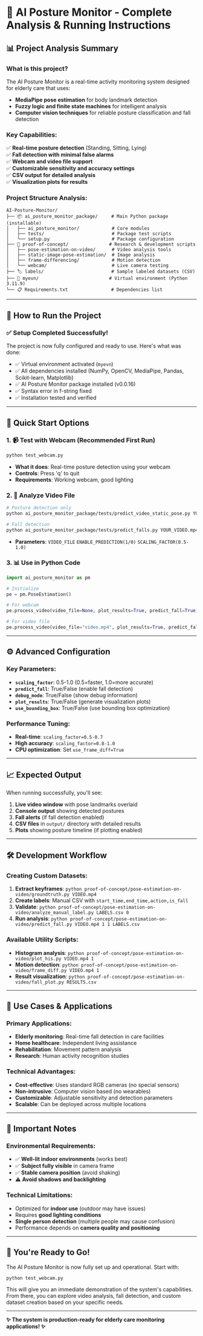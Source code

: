 # 🤖 AI Posture Monitor - Complete Analysis & Running Instructions

## 📊 **Project Analysis Summary**

### **What is this project?**
The AI Posture Monitor is a real-time activity monitoring system designed for elderly care that uses:
- **MediaPipe pose estimation** for body landmark detection
- **Fuzzy logic and finite state machines** for intelligent analysis  
- **Computer vision techniques** for reliable posture classification and fall detection

### **Key Capabilities:**
✅ **Real-time posture detection** (Standing, Sitting, Lying)  
✅ **Fall detection with minimal false alarms**  
✅ **Webcam and video file support**  
✅ **Customizable sensitivity and accuracy settings**  
✅ **CSV output for detailed analysis**  
✅ **Visualization plots for results**  

### **Project Structure Analysis:**
```
AI-Posture-Monitor/
├── 📦 ai_posture_monitor_package/     # Main Python package (installable)
│   ├── ai_posture_monitor/            # Core modules
│   ├── tests/                         # Package test scripts
│   └── setup.py                       # Package configuration
├── 🔬 proof-of-concept/               # Research & development scripts
│   ├── pose-estimation-on-video/      # Video analysis tools
│   ├── static-image-pose-estimation/  # Image analysis
│   ├── frame-differencing/            # Motion detection
│   └── webcam/                        # Live camera testing
├── 🏷️ labels/                         # Sample labeled datasets (CSV)
├── 🐍 myevn/                          # Virtual environment (Python 3.11.9)
└── 📋 Requirements.txt                # Dependencies list
```

---

## 🚀 **How to Run the Project** 

### **✅ Setup Completed Successfully!**
The project is now fully configured and ready to use. Here's what was done:
- ✅ Virtual environment activated (`myevn`)
- ✅ All dependencies installed (NumPy, OpenCV, MediaPipe, Pandas, Scikit-learn, Matplotlib)
- ✅ AI Posture Monitor package installed (v0.0.16)
- ✅ Syntax error in f-string fixed
- ✅ Installation tested and verified

---

## 🎯 **Quick Start Options**

### **1. 📹 Test with Webcam (Recommended First Run)**
```bash
python test_webcam.py
```
- **What it does**: Real-time posture detection using your webcam
- **Controls**: Press 'q' to quit
- **Requirements**: Working webcam, good lighting

### **2. 🎥 Analyze Video File**
```bash
# Posture detection only
python ai_posture_monitor_package/tests/predict_video_static_pose.py YOUR_VIDEO.mp4 1 0.8

# Fall detection
python ai_posture_monitor_package/tests/predict_falls.py YOUR_VIDEO.mp4 1 0.8
```
- **Parameters**: `VIDEO_FILE` `ENABLE_PREDICTION(1/0)` `SCALING_FACTOR(0.5-1.0)`

### **3. 📊 Use in Python Code**
```python
import ai_posture_monitor as pm

# Initialize
pe = pm.PoseEstimation()

# For webcam
pe.process_video(video_file=None, plot_results=True, predict_fall=True)

# For video file
pe.process_video(video_file="video.mp4", plot_results=True, predict_fall=True)
```

---

## ⚙️ **Advanced Configuration**

### **Key Parameters:**
- **`scaling_factor`**: 0.5-1.0 (0.5=faster, 1.0=more accurate)
- **`predict_fall`**: True/False (enable fall detection)
- **`debug_mode`**: True/False (show debug information)
- **`plot_results`**: True/False (generate visualization plots)
- **`use_bounding_box`**: True/False (use bounding box optimization)

### **Performance Tuning:**
- **Real-time**: `scaling_factor=0.5-0.7`
- **High accuracy**: `scaling_factor=0.8-1.0`
- **CPU optimization**: Set `use_frame_diff=True`

---

## 📈 **Expected Output**

When running successfully, you'll see:
1. **Live video window** with pose landmarks overlaid
2. **Console output** showing detected postures
3. **Fall alerts** (if fall detection enabled)
4. **CSV files** in `output/` directory with detailed results
5. **Plots** showing posture timeline (if plotting enabled)

---

## 🛠️ **Development Workflow**

### **Creating Custom Datasets:**
1. **Extract keyframes**: `python proof-of-concept/pose-estimation-on-video/groundtruth.py VIDEO.mp4`
2. **Create labels**: Manual CSV with `start_time,end_time,action,is_fall`
3. **Validate**: `python proof-of-concept/pose-estimation-on-video/analyze_manual_label.py LABELS.csv 0`
4. **Run analysis**: `python proof-of-concept/pose-estimation-on-video/predict_fall.py VIDEO.mp4 1 1 LABELS.csv`

### **Available Utility Scripts:**
- **Histogram analysis**: `python proof-of-concept/pose-estimation-on-video/plot_his.py VIDEO.mp4 1`
- **Motion detection**: `python proof-of-concept/pose-estimation-on-video/frame_diff.py VIDEO.mp4 1`
- **Result visualization**: `python proof-of-concept/pose-estimation-on-video/fall_plot.py RESULTS.csv`

---

## 🏥 **Use Cases & Applications**

### **Primary Applications:**
- **Elderly monitoring**: Real-time fall detection in care facilities
- **Home healthcare**: Independent living assistance
- **Rehabilitation**: Movement pattern analysis
- **Research**: Human activity recognition studies

### **Technical Advantages:**
- **Cost-effective**: Uses standard RGB cameras (no special sensors)
- **Non-intrusive**: Computer vision based (no wearables)
- **Customizable**: Adjustable sensitivity and detection parameters
- **Scalable**: Can be deployed across multiple locations

---

## 🚨 **Important Notes**

### **Environmental Requirements:**
- ✅ **Well-lit indoor environments** (works best)
- ✅ **Subject fully visible** in camera frame
- ✅ **Stable camera position** (avoid shaking)
- ⚠️ **Avoid shadows and backlighting**

### **Technical Limitations:**
- Optimized for **indoor use** (outdoor may have issues)
- Requires **good lighting conditions**
- **Single person detection** (multiple people may cause confusion)
- Performance depends on **camera quality and positioning**

---

## 🎉 **You're Ready to Go!**

The AI Posture Monitor is now fully set up and operational. Start with:
```bash
python test_webcam.py
```

This will give you an immediate demonstration of the system's capabilities. From there, you can explore video analysis, fall detection, and custom dataset creation based on your specific needs.

---

**✨ The system is production-ready for elderly care monitoring applications! ✨**
